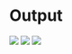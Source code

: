 <h1>Output</h1>
<img src=".img/Screenshot (197).png"/>
<img src=".img/Screenshot (198).png"/>
<img src=".img/Screenshot (199).png"/>

